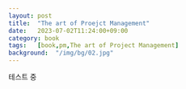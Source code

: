 ```yaml
---
layout: post
title:  "The art of Proejct Management"
date:   2023-07-02T11:24:00+09:00
category: book
tags:	[book,pm,The art of Project Management]
background:  "/img/bg/02.jpg"
---
```

테스트 중
